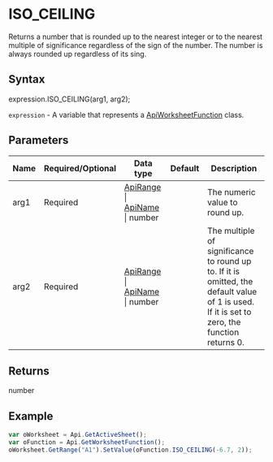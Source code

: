 # ISO_CEILING

Returns a number that is rounded up to the nearest integer or to the nearest multiple of significance regardless of the sign of the number.
The number is always rounded up regardless of its sing.

## Syntax

expression.ISO_CEILING(arg1, arg2);

`expression` - A variable that represents a [ApiWorksheetFunction](../ApiWorksheetFunction.md) class.

## Parameters

| **Name** | **Required/Optional** | **Data type** | **Default** | **Description** |
| ------------- | ------------- | ------------- | ------------- | ------------- |
| arg1 | Required | [ApiRange](../../ApiRange/ApiRange.md) &#124; [ApiName](../../ApiName/ApiName.md) &#124; number |  | The numeric value to round up. |
| arg2 | Required | [ApiRange](../../ApiRange/ApiRange.md) &#124; [ApiName](../../ApiName/ApiName.md) &#124; number |  | The multiple of significance to round up to. If it is omitted, the default value of 1 is used. If it is set to zero, the function returns 0. |

## Returns

number

## Example



```javascript
var oWorksheet = Api.GetActiveSheet();
var oFunction = Api.GetWorksheetFunction();
oWorksheet.GetRange("A1").SetValue(oFunction.ISO_CEILING(-6.7, 2));
```
